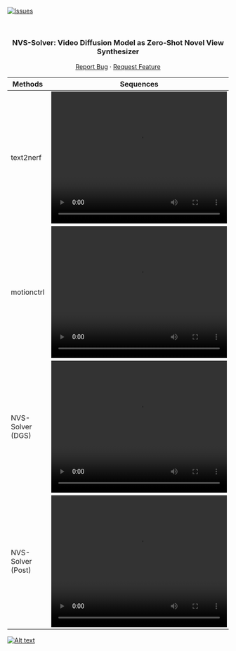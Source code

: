 <!-- Improved compatibility of back to top link: See: https://github.com/ZHU-Zhiyu/NVS_Solver/pull/73 -->
<a name="readme-top"></a>

[![Issues][issues-shield]][issues-url]
<!-- [![MIT License][license-shield]][license-url] -->
<!-- [![MyHomePage][linkedin-shield]][linkedin-url] -->

<!-- PROJECT LOGO -->
<br />
<div align="center">

  <h3 align="center">NVS-Solver: Video Diffusion Model as Zero-Shot Novel View Synthesizer</h3>
  <p align="center">
    <a href="https://github.com/ZHU-Zhiyu/NVS_Solver/issues">Report Bug</a>
    ·
    <a href="https://github.com/ZHU-Zhiyu/NVS_Solver/issues">Request Feature</a>
  </p>
</div>


| Methods       | Sequences                                |
|-------------------|--------------------------------------|
| text2nerf | <video controls width="400" height="300" style="display:block; margin: 0 auto;"><source src="https://github.com/ZHU-Zhiyu/NVS_Solver/tree/main/Assests/Single/text2nerf/palace.mp4" type="video/mp4"></video> |
| motionctrl| <video controls width="400" height="300" style="display:block; margin: 0 auto;"><source src="https://github.com/ZHU-Zhiyu/NVS_Solver/tree/main/Assests/Single/motionctrl/palace.mp4" type="video/mp4"></video> |
| NVS-Solver (DGS)  | <video controls width="400" height="300" style="display:block; margin: 0 auto;"><source src="https://github.com/ZHU-Zhiyu/NVS_Solver/tree/main/Assests/Single/Ours_DGS/palace.mp4" type="video/mp4"></video> |
| NVS-Solver (Post) | <video controls width="400" height="300" style="display:block; margin: 0 auto;"><source src="https://github.com/ZHU-Zhiyu/NVS_Solver/tree/main/Assests/Single/Ours/palace.mp4" type="video/mp4"></video> |

[![Alt text](https://img.youtube.com/vi/KLnj7ch6big/0.jpg)](https://www.youtube.com/watch?v=KLnj7ch6big)

[contributors-shield]: https://img.shields.io/github/contributors/ZHU-Zhiyu/NVS_Solver.svg?style=for-the-badge
[contributors-url]: https://github.com/ZHU-Zhiyu/NVS_Solver/graphs/contributors
[forks-shield]: https://img.shields.io/github/forks/ZHU-Zhiyu/NVS_Solver.svg?style=for-the-badge
[forks-url]: https://github.com/ZHU-Zhiyu/NVS_Solver/network/members
[stars-shield]: https://img.shields.io/github/stars/ZHU-Zhiyu/NVS_Solver.svg?style=for-the-badge
[stars-url]: https://github.com/ZHU-Zhiyu/NVS_Solver/stargazers
[issues-shield]: https://img.shields.io/github/issues/ZHU-Zhiyu/NVS_Solver.svg?style=for-the-badge
[issues-url]: https://github.com/ZHU-Zhiyu/NVS_Solver/issues
[license-shield]: https://img.shields.io/github/license/ZHU-Zhiyu/NVS_Solver.svg?style=for-the-badge
[license-url]: https://github.com/ZHU-Zhiyu/NVS_Solver/blob/master/LICENSE.txt
